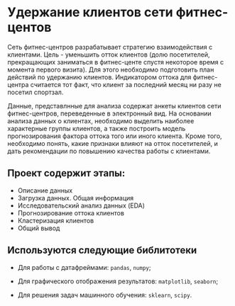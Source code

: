 # Удержание клиентов сети фитнес-центов

Сеть фитнес-центров разрабатывает стратегию взаимодействия с клиентами. Цель - уменьшить отток клиентов (долю посетителей, прекращающих заниматься в фитнес-центе спустя некоторое время с момента первого визита). Для этого необходимо подготовить план действий по удержанию клиентов. Индикатором оттока для фитнес-центра считается тот факт, что клиент за последний месяц ни разу не посетил спортзал.

Данные, представлнные для анализа содержат анкеты клиентов сети фитнес-центров, переведенные в электронный вид. На основании анализа данных о клиентах, необходимо выделить наиболее характерные группы клиентов, а также построить модель прогнозирования фактора оттока того или иного клиента. Кроме того, необходимо понять, какие признаки влияют на отток посетителей, и дать рекомендации по повышению качества работы с клиентами.

## Проект содержит этапы:

- Описание данных
- Загрузка данных. Общая информация
- Исследовательский анализ данных (EDA)
- Прогнозирование оттока клиентов
- Кластеризация клиентов
- Общий вывод

## Используются следующие библитотеки

- Для работы с датафреймами: `pandas`, `numpy`;

- Для графического отображения результатов: `matplotlib`, `seaborn`;

- Для решения задач машинного обучения: `sklearn`, `scipy`.
